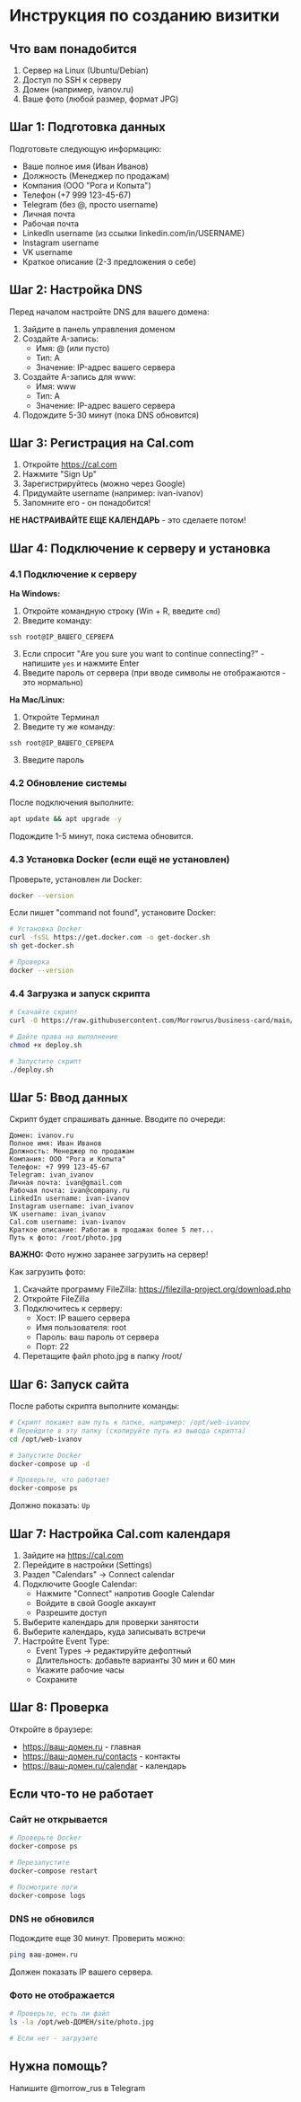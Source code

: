 # Инструкция по созданию визитки

## Что вам понадобится

1. Сервер на Linux (Ubuntu/Debian)
2. Доступ по SSH к серверу
3. Домен (например, ivanov.ru)
4. Ваше фото (любой размер, формат JPG)

## Шаг 1: Подготовка данных

Подготовьте следующую информацию:

- Ваше полное имя (Иван Иванов)
- Должность (Менеджер по продажам)
- Компания (ООО "Рога и Копыта")
- Телефон (+7 999 123-45-67)
- Telegram (без @, просто username)
- Личная почта
- Рабочая почта
- LinkedIn username (из ссылки linkedin.com/in/USERNAME)
- Instagram username
- VK username
- Краткое описание (2-3 предложения о себе)

## Шаг 2: Настройка DNS

Перед началом настройте DNS для вашего домена:

1. Зайдите в панель управления доменом
2. Создайте A-запись:
   - Имя: @ (или пусто)
   - Тип: A
   - Значение: IP-адрес вашего сервера
3. Создайте A-запись для www:
   - Имя: www
   - Тип: A
   - Значение: IP-адрес вашего сервера
4. Подождите 5-30 минут (пока DNS обновится)

## Шаг 3: Регистрация на Cal.com

1. Откройте https://cal.com
2. Нажмите "Sign Up"
3. Зарегистрируйтесь (можно через Google)
4. Придумайте username (например: ivan-ivanov)
5. Запомните его - он понадобится!

**НЕ НАСТРАИВАЙТЕ ЕЩЕ КАЛЕНДАРЬ** - это сделаете потом!

## Шаг 4: Подключение к серверу и установка

### 4.1 Подключение к серверу

**На Windows:**
1. Откройте командную строку (Win + R, введите `cmd`)
2. Введите команду:
```
ssh root@IP_ВАШЕГО_СЕРВЕРА
```
3. Если спросит "Are you sure you want to continue connecting?" - напишите `yes` и нажмите Enter
4. Введите пароль от сервера (при вводе символы не отображаются - это нормально)

**На Mac/Linux:**
1. Откройте Терминал
2. Введите ту же команду:
```
ssh root@IP_ВАШЕГО_СЕРВЕРА
```
3. Введите пароль

### 4.2 Обновление системы

После подключения выполните:
```bash
apt update && apt upgrade -y
```
Подождите 1-5 минут, пока система обновится.

### 4.3 Установка Docker (если ещё не установлен)

Проверьте, установлен ли Docker:
```bash
docker --version
```

Если пишет "command not found", установите Docker:
```bash
# Установка Docker
curl -fsSL https://get.docker.com -o get-docker.sh
sh get-docker.sh

# Проверка
docker --version
```

### 4.4 Загрузка и запуск скрипта

```bash
# Скачайте скрипт
curl -O https://raw.githubusercontent.com/Morrowrus/business-card/main/deploy.sh

# Дайте права на выполнение
chmod +x deploy.sh

# Запустите скрипт
./deploy.sh
```

## Шаг 5: Ввод данных

Скрипт будет спрашивать данные. Вводите по очереди:

```
Домен: ivanov.ru
Полное имя: Иван Иванов
Должность: Менеджер по продажам
Компания: ООО "Рога и Копыта"
Телефон: +7 999 123-45-67
Telegram: ivan_ivanov
Личная почта: ivan@gmail.com
Рабочая почта: ivan@company.ru
LinkedIn username: ivan-ivanov
Instagram username: ivan_ivanov
VK username: ivan_ivanov
Cal.com username: ivan-ivanov
Краткое описание: Работаю в продажах более 5 лет...
Путь к фото: /root/photo.jpg
```

**ВАЖНО:** Фото нужно заранее загрузить на сервер!

Как загрузить фото:
1. Скачайте программу FileZilla: https://filezilla-project.org/download.php
2. Откройте FileZilla
3. Подключитесь к серверу:
   - Хост: IP вашего сервера
   - Имя пользователя: root
   - Пароль: ваш пароль от сервера
   - Порт: 22
4. Перетащите файл photo.jpg в папку /root/

## Шаг 6: Запуск сайта

После работы скрипта выполните команды:

```bash
# Скрипт покажет вам путь к папке, например: /opt/web-ivanov
# Перейдите в эту папку (скопируйте путь из вывода скрипта)
cd /opt/web-ivanov

# Запустите Docker
docker-compose up -d

# Проверьте, что работает
docker-compose ps
```

Должно показать: `Up`

## Шаг 7: Настройка Cal.com календаря

1. Зайдите на https://cal.com
2. Перейдите в настройки (Settings)
3. Раздел "Calendars" → Connect calendar
4. Подключите Google Calendar:
   - Нажмите "Connect" напротив Google Calendar
   - Войдите в свой Google аккаунт
   - Разрешите доступ
5. Выберите календарь для проверки занятости
6. Выберите календарь, куда записывать встречи
7. Настройте Event Type:
   - Event Types → редактируйте дефолтный
   - Длительность: добавьте варианты 30 мин и 60 мин
   - Укажите рабочие часы
   - Сохраните

## Шаг 8: Проверка

Откройте в браузере:
- https://ваш-домен.ru - главная
- https://ваш-домен.ru/contacts - контакты
- https://ваш-домен.ru/calendar - календарь

## Если что-то не работает

### Сайт не открывается
```bash
# Проверьте Docker
docker-compose ps

# Перезапустите
docker-compose restart

# Посмотрите логи
docker-compose logs
```

### DNS не обновился
Подождите еще 30 минут. Проверить можно:
```bash
ping ваш-домен.ru
```
Должен показать IP вашего сервера.

### Фото не отображается
```bash
# Проверьте, есть ли файл
ls -la /opt/web-ДОМЕН/site/photo.jpg

# Если нет - загрузите
```

## Нужна помощь?

Напишите @morrow_rus в Telegram
